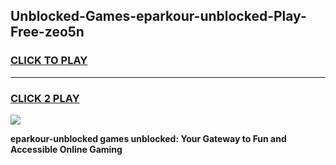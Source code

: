 
## Unblocked-Games-eparkour-unblocked-Play-Free-zeo5n
<h3>
<a href="https://premium76.site?title=eparkour-unblocked&ref=20M">CLICK TO PLAY</a></h3>
<hr>

<h3>
<a href="https://premium76.site?title=eparkour-unblocked&ref=20M">CLICK 2 PLAY</a>
  
</h3>

<a href="https://premium76.site?title=eparkour-unblocked&ref=19M"><img src="https://clearcache.store/games.png"></a>


**eparkour-unblocked games unblocked: Your Gateway to Fun and Accessible Online Gaming**

